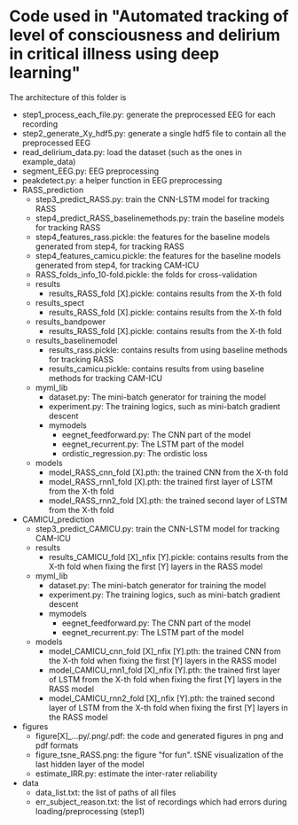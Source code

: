 # Code used in "Automated tracking of level of consciousness and delirium in critical illness using deep learning"

The architecture of this folder is

* step1_process_each_file.py: generate the preprocessed EEG for each recording
* step2_generate_Xy_hdf5.py: generate a single hdf5 file to contain all the preprocessed EEG
* read_delirium_data.py: load the dataset (such as the ones in example_data)
* segment_EEG.py: EEG preprocessing
* peakdetect.py: a helper function in EEG preprocessing
* RASS_prediction
    * step3_predict_RASS.py: train the CNN-LSTM model for tracking RASS
    * step4_predict_RASS_baselinemethods.py: train the baseline models for tracking RASS
    * step4_features_rass.pickle: the features for the baseline models generated from step4, for tracking RASS
    * step4_features_camicu.pickle: the features for the baseline models generated from step4, for tracking CAM-ICU
    * RASS_folds_info_10-fold.pickle: the folds for cross-validation
    * results
        * results_RASS_fold [X].pickle: contains results from the X-th fold
    * results_spect
        * results_RASS_fold [X].pickle: contains results from the X-th fold
    * results_bandpower
        * results_RASS_fold [X].pickle: contains results from the X-th fold
    * results_baselinemodel
        * results_rass.pickle: contains results from using baseline methods for tracking RASS
        * results_camicu.pickle: contains results from using baseline methods for tracking CAM-ICU
    * myml_lib
        * dataset.py: The mini-batch generator for training the model
        * experiment.py: The training logics, such as mini-batch gradient descent
        * mymodels
            * eegnet_feedforward.py: The CNN part of the model
            * eegnet_recurrent.py: The LSTM part of the model
            * ordistic_regression.py: The ordistic loss
    * models
        * model_RASS_cnn_fold [X].pth: the trained CNN from the X-th fold
        * model_RASS_rnn1_fold [X].pth: the trained first layer of LSTM from the X-th fold
        * model_RASS_rnn2_fold [X].pth: the trained second layer of LSTM from the X-th fold
* CAMICU_prediction
    * step3_predict_CAMICU.py: train the CNN-LSTM model for tracking CAM-ICU
    * results
        * results_CAMICU_fold [X]_nfix [Y].pickle: contains results from the X-th fold when fixing the first [Y] layers in the RASS model
    * myml_lib
        * dataset.py: The mini-batch generator for training the model
        * experiment.py: The training logics, such as mini-batch gradient descent
        * mymodels
            * eegnet_feedforward.py: The CNN part of the model
            * eegnet_recurrent.py: The LSTM part of the model
    * models
        * model_CAMICU_cnn_fold [X]_nfix [Y].pth: the trained CNN from the X-th fold when fixing the first [Y] layers in the RASS model
        * model_CAMICU_rnn1_fold [X]_nfix [Y].pth: the trained first layer of LSTM from the X-th fold when fixing the first [Y] layers in the RASS model
        * model_CAMICU_rnn2_fold [X]_nfix [Y].pth: the trained second layer of LSTM from the X-th fold when fixing the first [Y] layers in the RASS model
* figures
    * figure[X]_...py/.png/.pdf: the code and generated figures in png and pdf formats
    * figure_tsne_RASS.png: the figure "for fun". tSNE visualization of the last hidden layer of the model
    * estimate_IRR.py: estimate the inter-rater reliability
* data
    * data_list.txt: the list of paths of all files
    * err_subject_reason.txt: the list of recordings which had errors during loading/preprocessing (step1)
